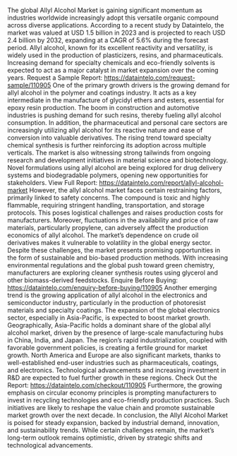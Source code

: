The global Allyl Alcohol Market is gaining significant momentum as industries worldwide increasingly adopt this versatile organic compound across diverse applications. According to a recent study by Dataintelo, the market was valued at USD 1.5 billion in 2023 and is projected to reach USD 2.4 billion by 2032, expanding at a CAGR of 5.6% during the forecast period.
Allyl alcohol, known for its excellent reactivity and versatility, is widely used in the production of plasticizers, resins, and pharmaceuticals. Increasing demand for specialty chemicals and eco-friendly solvents is expected to act as a major catalyst in market expansion over the coming years.
Request a Sample Report: https://dataintelo.com/request-sample/110905
One of the primary growth drivers is the growing demand for allyl alcohol in the polymer and coatings industry. It acts as a key intermediate in the manufacture of glycidyl ethers and esters, essential for epoxy resin production. The boom in construction and automotive industries is pushing demand for such resins, thereby fueling allyl alcohol consumption.
In addition, the pharmaceutical and personal care sectors are increasingly utilizing allyl alcohol for its reactive nature and ease of conversion into valuable derivatives. The rising trend toward specialty chemical synthesis is further reinforcing its adoption across multiple verticals.
The market is also witnessing strong tailwinds from ongoing research and development initiatives in material science and biotechnology. Novel formulations using allyl alcohol are being explored for drug delivery systems and biodegradable polymers, opening new opportunities for stakeholders.
View Full Report: https://dataintelo.com/report/allyl-alcohol-market
However, the allyl alcohol market faces certain restraining factors, primarily linked to safety concerns. The compound is toxic and highly flammable, requiring stringent handling, transportation, and storage protocols. This poses logistical challenges and raises production costs for manufacturers.
Moreover, fluctuations in the availability and price of raw materials, particularly propylene, can adversely affect the production economics of allyl alcohol. The market’s dependence on crude oil derivatives makes it vulnerable to volatility in the global energy sector.
Despite these challenges, the market presents promising opportunities in the form of sustainable and bio-based production methods. With increasing environmental regulations and the global push toward green chemistry, manufacturers are exploring cleaner synthesis routes using glycerol and other biomass-derived feedstocks.
Enquire Before Buying: https://dataintelo.com/enquiry-before-buying/110905
Another emerging trend is the growing application of allyl alcohol in the electronics and semiconductor industry, particularly in the production of photoresist materials and specialty coatings. The expansion of the global electronics sector, especially in Asia-Pacific, is expected to boost market growth.
Geographically, Asia-Pacific holds a dominant share of the global allyl alcohol market, driven by the presence of large-scale manufacturing hubs in China, India, and Japan. The region’s rapid industrialization, coupled with favorable government policies, is creating a fertile ground for market growth.
North America and Europe are also significant markets, thanks to well-established end-user industries such as pharmaceuticals, coatings, and electronics. Technological advancements and increasing investment in R&D are expected to fuel further growth in these regions.
Check Out the Report: https://dataintelo.com/checkout/110905
Furthermore, the growing emphasis on circular economy principles is prompting manufacturers to invest in recycling technologies and eco-friendly production practices. Such initiatives are likely to reshape the value chain and promote sustainable market growth over the next decade.
In conclusion, the Allyl Alcohol Market is poised for steady expansion, backed by industrial demand, innovation, and sustainability trends. While certain challenges remain, the market’s long-term outlook remains optimistic, driven by strategic shifts and technological advancements.
